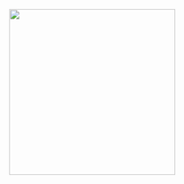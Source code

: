 
<img src="https://github.com/user-attachments/assets/fd913ee3-6166-40a0-8200-30234726ae21" width="300" height="auto">
